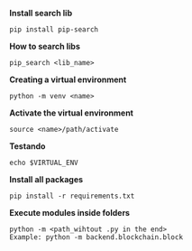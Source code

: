 **Install search lib**
```
pip install pip-search
```

**How to search libs**
```
pip_search <lib_name>
```

**Creating a virtual environment**
```
python -m venv <name>
```

**Activate the virtual environment**
```
source <name>/path/activate
```

**Testando**
```
echo $VIRTUAL_ENV

```

**Install all packages**

```
pip install -r requirements.txt
```

**Execute modules inside folders**
```
python -m <path_wihtout .py in the end>
Example: python -m backend.blockchain.block
```
